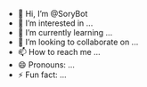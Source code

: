 - 👋 Hi, I’m @SoryBot
- 👀 I’m interested in ...
- 🌱 I’m currently learning ...
- 💞️ I’m looking to collaborate on ...
- 📫 How to reach me ...
- 😄 Pronouns: ...
- ⚡ Fun fact: ...

<!---
SoryBot/SoryBot is a ✨ special ✨ repository because its `README.md` (this file) appears on your GitHub profile.
You can click the Preview link to take a look at your changes.
--->
